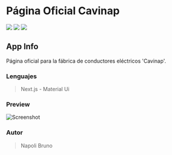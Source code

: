 # Página Oficial Cavinap

![](https://badgen.net/badge/icon/vercel?icon=vercel&label)
![](https://badgen.net/badge/release%20date/agosto/red)
![](https://badgen.net/badge/version/2.0.0/purple)

## App Info
Página oficial para la fábrica de conductores eléctricos 'Cavinap'.

### Lenguajes
>Next.js - Material Ui

### Preview
![Screenshot](public/assets/cavinap2.0.png)

### Autor
>Napoli Bruno
